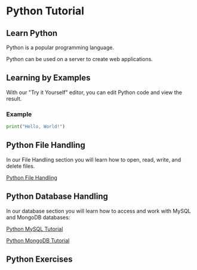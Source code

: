 
Python Tutorial
===============



Learn Python
------------


Python is a popular programming language.


Python can be used on a server to create web applications.



Learning by Examples
--------------------


With our "Try it Yourself" editor, you can edit Python code and view the result.



### Example



```python
print("Hello, World!")

```


Python File Handling
--------------------


In our File Handling section you will learn how to open, read, write, and 
delete files.


[Python File Handling](python_file_handling.asp)


Python Database Handling
------------------------


In our database section you will learn how to access and work with MySQL and MongoDB databases:


[Python MySQL Tutorial](python_mysql_getstarted.asp)


[Python MongoDB Tutorial](python_mongodb_getstarted.asp)


Python Exercises
----------------


